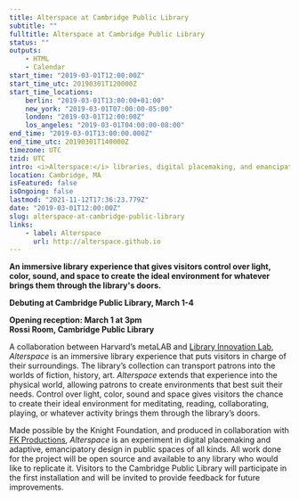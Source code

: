 ```yaml
---
title: Alterspace at Cambridge Public Library
subtitle: ""
fulltitle: Alterspace at Cambridge Public Library
status: ""
outputs:
    - HTML
    - Calendar
start_time: "2019-03-01T12:00:00Z"
start_time_utc: 20190301T120000Z
start_time_locations:
    berlin: "2019-03-01T13:00:00+01:00"
    new_york: "2019-03-01T07:00:00-05:00"
    london: "2019-03-01T12:00:00Z"
    los_angeles: "2019-03-01T04:00:00-08:00"
end_time: "2019-03-01T13:00:00.000Z"
end_time_utc: 20190301T140000Z
timezone: UTC
tzid: UTC
intro: <i>Alterspace:</i> libraries, digital placemaking, and emancipatory design
location: Cambridge, MA
isFeatured: false
isOngoing: false
lastmod: "2021-11-12T17:36:23.779Z"
date: "2019-03-01T12:00:00Z"
slug: alterspace-at-cambridge-public-library
links:
    - label: Alterspace
      url: http://alterspace.github.io
---
```

**An immersive library experience that gives visitors control over light, color, sound, and space to create the ideal environment for whatever brings them through the library's doors.**

**Debuting at Cambridge Public Library, March 1-4**

**Opening reception: March 1 at 3pm<br />
Rossi Room, Cambridge Public Library**


A collaboration between Harvard’s metaLAB and [Library Innovation Lab](https://lil.law.harvard.edu/), *Alterspace* is an immersive library experience that puts visitors in charge of their surroundings. The library’s collection can transport patrons into the worlds of fiction, history, art. *Alterspace* extends that experience into the physical world, allowing patrons to create environments that best suit their needs. Control over light, color, sound and space gives visitors the chance to create their ideal environment for meditating, reading, collaborating, playing, or whatever activity brings them through the library’s doors.


Made possible by the Knight Foundation, and produced in collaboration with [FK Productions](http://fk-productions.com/), *Alterspace* is an experiment in digital placemaking and adaptive, emancipatory design in public spaces of all kinds. All work done for the project will be open source and available to any library who would like to replicate it. Visitors to the Cambridge Public Library will participate in the first installation and will be invited to provide feedback for future improvements.